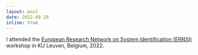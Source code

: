 ```yaml
---
layout: post
date: 2022-09-20
inline: true
---
```


I attended the [European Research Network on System Identification (ERNSI)](https://www.esat.kuleuven.be/stadius/ERNSI2022/) workshop in KU Leuven, Belgium, 2022.